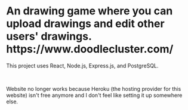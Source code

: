 <h1>An drawing game where you can upload drawings and edit other users' drawings. https://www.doodlecluster.com/</h1>
<p>
This project uses React, Node.js, Express.js, and PostgreSQL.
</p>
<br />

<p>
Website no longer works because Heroku (the hosting provider for this website) isn't free anymore and I don't feel like setting it up somewhere else.
</p>
